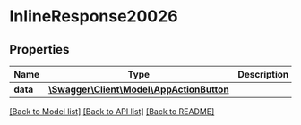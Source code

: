 # InlineResponse20026

## Properties
Name | Type | Description | Notes
------------ | ------------- | ------------- | -------------
**data** | [**\Swagger\Client\Model\AppActionButton**](AppActionButton.md) |  | [optional] 

[[Back to Model list]](../../README.md#documentation-for-models) [[Back to API list]](../../README.md#documentation-for-api-endpoints) [[Back to README]](../../README.md)


